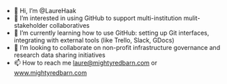 - 👋 Hi, I’m @LaureHaak
- 👀 I’m interested in using GitHub to support multi-institution mulit-stakeholder collaboratives 
- 🌱 I’m currently learning how to use GitHub: setting up Git interfaces, integrating with external tools (like Trello, Slack, GDocs)
- 💞️ I’m looking to collaborate on non-profit infrastructure governance and research data sharing initiatives
- 📫 How to reach me laure@mightyredbarn.com or www.mightyredbarn.com

<!---
LaureHaak/LaureHaak is a ✨ special ✨ repository because its `README.md` (this file) appears on your GitHub profile.
You can click the Preview link to take a look at your changes.
--->
